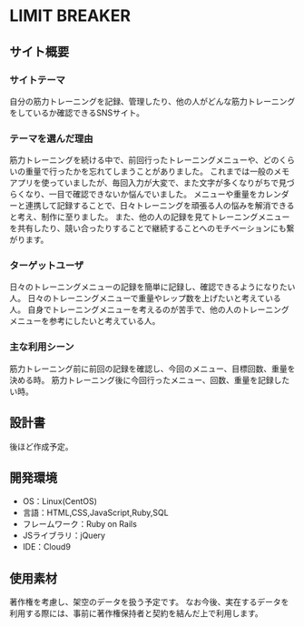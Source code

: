 # LIMIT BREAKER

## サイト概要
### サイトテーマ
自分の筋力トレーニングを記録、管理したり、他の人がどんな筋力トレーニングをしているか確認できるSNSサイト。

### テーマを選んだ理由
筋力トレーニングを続ける中で、前回行ったトレーニングメニューや、どのくらいの重量で行ったかを忘れてしまうことがありました。
これまでは一般のメモアプリを使っていましたが、毎回入力が大変で、また文字が多くなりがちで見づらくなり、一目で確認できないか悩んでいました。
メニューや重量をカレンダーと連携して記録することで、日々トレーニングを頑張る人の悩みを解消できると考え、制作に至りました。
また、他の人の記録を見てトレーニングメニューを共有したり、競い合ったりすることで継続することへのモチベーションにも繋がります。

### ターゲットユーザ
日々のトレーニングメニューの記録を簡単に記録し、確認できるようになりたい人。
日々のトレーニングメニューで重量やレップ数を上げたいと考えている人。
自身でトレーニングメニューを考えるのが苦手で、他の人のトレーニングメニューを参考にしたいと考えている人。

### 主な利用シーン
筋力トレーニング前に前回の記録を確認し、今回のメニュー、目標回数、重量を決める時。
筋力トレーニング後に今回行ったメニュー、回数、重量を記録したい時。
​
## 設計書
後ほど作成予定。
​
## 開発環境
- OS：Linux(CentOS)
- 言語：HTML,CSS,JavaScript,Ruby,SQL
- フレームワーク：Ruby on Rails
- JSライブラリ：jQuery
- IDE：Cloud9
​
## 使用素材
著作権を考慮し、架空のデータを扱う予定です。
なお今後、実在するデータを利用する際には、事前に著作権保持者と契約を結んだ上で利用します。